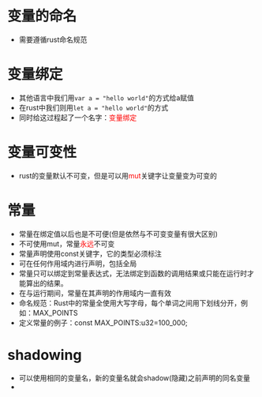 # 变量的命名
* 需要遵循rust命名规范
# 变量绑定
* 其他语言中我们用`var a = "hello world"`的方式给a赋值
* 在rust中我们则用`let a = "hello world"`的方式
* 同时给这过程起了一个名字：<font color=#FF0000 >变量绑定</font>
# 变量可变性
* rust的变量默认不可变，但是可以用<font color=#FF0000 >mut</font>关键字让变量变为可变的
# 常量

* 常量在绑定值以后也是不可便(但是依然与不可变变量有很大区别)
* 不可使用mut，常量<font color=#FF0000 >永远</font>不可变
* 常量声明使用const关键字，它的类型必须标注
* 可在任何作用域内进行声明，包括全局
* 常量只可以绑定到常量表达式，无法绑定到函数的调用结果或只能在运行时才能算出的结果。
* 在与运行期间，常量在其声明的作用域内一直有效
* 命名规范：Rust中的常量全使用大写字母，每个单词之间用下划线分开，例如：MAX_POINTS 
* 定义常量的例子：const MAX_POINTS:u32=100_000;
# shadowing
* 可以使用相同的变量名，新的变量名就会shadow(隐藏)之前声明的同名变量
* 